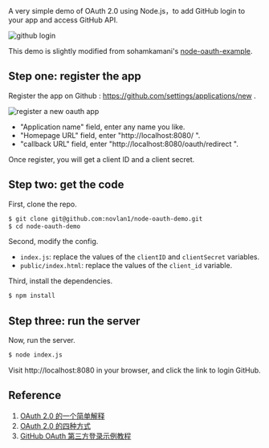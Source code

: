 A very simple demo of OAuth 2.0 using Node.js，to add GitHub login to your app and access GitHub API.

![github login](./imgs/github_login.jpg)

This demo is slightly modified from sohamkamani's [node-oauth-example](https://github.com/sohamkamani/node-oauth-example). 

## Step one: register the app

Register the app on Github : https://github.com/settings/applications/new .

![register a new oauth app](./imgs/register_new_oauth_app.jpg)

- "Application name" field, enter any name you like.
- "Homepage URL" field, enter "http://localhost:8080/ ".
- "callback URL" field, enter "http://localhost:8080/oauth/redirect ".

Once register, you will get a client ID and a client secret.

## Step two: get the code

First, clone the repo.

```bash
$ git clone git@github.com:novlan1/node-oauth-demo.git
$ cd node-oauth-demo
```

Second, modify the config.

- `index.js`: replace the values of the `clientID` and `clientSecret` variables.
- `public/index.html`: replace the values of the `client_id` variable.

Third, install the dependencies.

```bash
$ npm install
```

## Step three: run the server

Now, run the server.

```bash
$ node index.js
```

Visit http://localhost:8080 in your browser, and click the link to login GitHub.

## Reference

1. [OAuth 2.0 的一个简单解释](https://www.ruanyifeng.com/blog/2019/04/oauth_design.html)
2. [OAuth 2.0 的四种方式](https://www.ruanyifeng.com/blog/2019/04/oauth-grant-types.html)
3. [GitHub OAuth 第三方登录示例教程](https://www.ruanyifeng.com/blog/2019/04/github-oauth.html)


